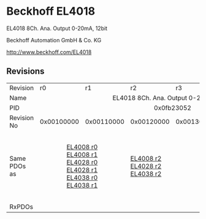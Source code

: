 # Beckhoff EL4018

EL4018 8Ch. Ana. Output 0-20mA, 12bit

Beckhoff Automation GmbH & Co. KG

http://www.beckhoff.com/EL4018

## Revisions
<table>
<tr >
<td>Revision</td>
<td>r0</td>
<td>r1</td>
<td>r2</td>
<td>r3</td>
<td>r4</td>
<td>r5</td>
</tr>
<tr >
<td>Name</td>
<td colspan=6 align="center">EL4018 8Ch. Ana. Output 0-20mA, 12bit</td>
</tr>
<tr >
<td>PID</td>
<td colspan=6 align="center">0x0fb23052</td>
</tr>
<tr >
<td>Revision No</td>
<td>0x00100000</td>
<td>0x00110000</td>
<td>0x00120000</td>
<td>0x00130000</td>
<td>0x00140000</td>
<td>0x00150000</td>
</tr>
<tr >
<td>Same PDOs as</td>
<td colspan=2 align="center"><a href="EL4008">EL4008 r0</a><br/><a href="EL4008">EL4008 r1</a><br/><a href="EL4028">EL4028 r0</a><br/><a href="EL4028">EL4028 r1</a><br/><a href="EL4038">EL4038 r0</a><br/><a href="EL4038">EL4038 r1</a></td>
<td><a href="EL4008">EL4008 r2</a><br/><a href="EL4028">EL4028 r2</a><br/><a href="EL4038">EL4038 r2</a></td>
<td colspan=2 align="center"><a href="EJ4008">EJ4008 r4</a><br/><a href="EJ4018">EJ4018 r0</a><br/><a href="EL4008">EL4008 r3</a><br/><a href="EL4008">EL4008 r4</a><br/><a href="EL4028">EL4028 r3</a><br/><a href="EL4028">EL4028 r4</a><br/><a href="EL4028">EL4028 r5</a><br/><a href="EL4038">EL4038 r3</a><br/><a href="EL4038">EL4038 r4</a></td>
<td><a href="EL4008">EL4008 r5</a><br/><a href="EL4028">EL4028 r6</a><br/><a href="EL4038">EL4038 r5</a></td>
</tr>
<tr >
<td>RxPDOs</td>
<td colspan=6 align="left"></td>
</tr>
</table>
